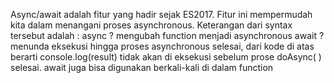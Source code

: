 Async/await adalah fitur yang hadir sejak ES2017. Fitur ini mempermudah kita dalam menangani proses asynchronous. 
Keterangan dari syntax tersebut adalah :
async ? mengubah function menjadi asynchronous
await ? menunda eksekusi hingga proses asynchronous selesai, 
        dari kode di atas berarti console.log(result) tidak akan 
        di eksekusi sebelum prose doAsync( ) selesai. 
        await juga bisa digunakan berkali-kali di dalam function